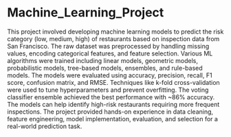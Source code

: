 # Machine_Learning_Project
This project involved developing machine learning models to predict the risk category (low, medium, high) of restaurants based on inspection data from San Francisco. The raw dataset was preprocessed by handling missing values, encoding categorical features, and feature selection. Various ML algorithms were trained including linear models, geometric models, probabilistic models, tree-based models, ensembles, and rule-based models. The models were evaluated using accuracy, precision, recall, F1 score, confusion matrix, and RMSE. Techniques like k-fold cross-validation were used to tune hyperparameters and prevent overfitting. The voting classifier ensemble achieved the best performance with ~86% accuracy. The models can help identify high-risk restaurants requiring more frequent inspections. The project provided hands-on experience in data cleaning, feature engineering, model implementation, evaluation, and selection for a real-world prediction task.

